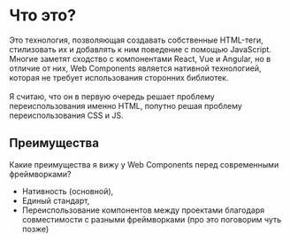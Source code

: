 # Что это?

Это технология, позволяющая создавать собственные HTML-теги, стилизовать их и добавлять к ним поведение с помощью JavaScript.
Многие заметят сходство с компонентами React, Vue и Angular, но в отличие от них, Web Components является нативной технологией,
которая не требует использования сторонних библиотек.
\
\
Я считаю, что он в первую очередь решает проблему переиспользования именно HTML, попутно решая проблему переиспользования CSS и JS.

## Преимущества
Какие преимущества я вижу у Web Components перед современными фреймворками?
- Нативность (основной),
- Единый стандарт,
- Переиспользование компонентов между проектами благодаря совместимости с разными фреймворками (про это поговорим чуть позже)




